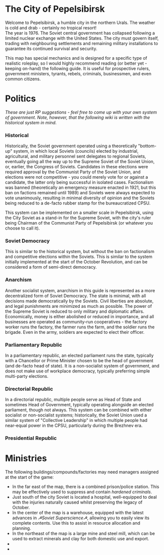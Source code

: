 # The City of Pepelsibirsk
Welcome to Pepelsibirsk, a humble city in the northern Urals. The weather is cold and drab - certainly no tropical resort!  
The year is 1976. The Soviet central government has collapsed following a limited nuclear exchange with the United States. The city must govern itself, trading with neighbouring settlements and remaining military installations to guarantee its continued survival and security.

This map has special mechanics and is designed for a specific type of realistic roleplay, so I would highly recommend reading (or better yet - keeping on-hand) the following guide. It is useful for prospective rulers, government ministers, tyrants, rebels, criminals, businessmen, and even common citizens.

# Politics
*These are just RP suggestions - feel free to come up with your own system of government. Note, however, that the following wiki is written with the historical system in mind.*

### Historical
Historically, the Soviet government operated using a theoretically "bottom-up" system, in which local Soviets (councils) elected by industrial, agricultural, and military personnel sent delegates to regional Soviets, eventually going all the way up to the Supreme Soviet of the Soviet Union, or, earlier, the Congress of Soviets. Candidates in these elections were required approval by the Communist Party of the Soviet Union, and elections were not competitive - you could merely vote for or against a candidate, the latter only being successful in isolated cases. Factionalism was banned (theoretically an emergency measure enacted in 1921, but this ban on factions remained until 1989) and Soviets were always expected to vote unanimously, resulting in minimal diversity of opinion and the Soviets being reduced to a de-facto rubber stamp for the bureaucratized CPSU.

This system can be implemented on a smaller scale in Pepelsibirsk, using the City Soviet as a stand-in for the Supreme Soviet, with the city's ruler being Chairman of the Communist Party of Pepelsibirsk (or whatever you choose to call it).

### Soviet Democracy
This is similar to the historical system, but without the ban on factionalism and competitive elections within the Soviets. This is similar to the system initially implemented at the start of the October Revolution, and can be considered a form of semi-direct democracy.

### Anarchism
Another socialist system, anarchism in this guide is represented as a more decentralized form of Soviet Democracy. The state is minimal, with all decisions made democratically by the Soviets. Civil liberties are absolute, and legal punishments are minimized as much as possible. The power of the Supreme Soviet is reduced to only military and diplomatic affairs. Economically, money is either abolished or reduced in importance, and all businesses are operated as community-run cooperatives - the factory worker runs the factory, the farmer runs the farm, and the soldier runs the brigade. Even in the army, soldiers are expected to elect their officer.

### Parliamentary Republic
In a parliamentary republic, an elected parliament runs the state, typically with a Chancellor or Prime Minister chosen to be the head of government (and de-facto head of state). It is a non-socialist system of government, and does not make use of workplace democracy, typically preferring simple multi-party elections.

### Directorial Republic
In a directorial republic, multiple people serve as Head of State and sometimes Head of Government, typically operating alongside an elected parliament, though not always. This system can be combined with either socialist or non-socialist systems; historically, the Soviet Union used a similar system of "Collective Leadership" in which multiple people had near-equal power in the CPSU, particularly during the Brezhnev era.

### Presidential Republic

# Ministries

The following buildings/compounds/factories may need managers assigned at the start of the game:
- In the far east of the map, there is a combined prison/police station. This may be effectively used to suppress and contain *hardened criminals*.
- Just south of the city Soviet is located a hospital, well-equipped to deal with the injuries naturally caused whilst preserving the legacy of October.
- In the center of the map is a warehouse, equipped with the latest advances in *☭Soviet Superscience☭*, allowing you to easily view its complete contents. Use this to assist in resource allocation and planning.
- In the northeast of the map is a large mine and steel mill, which can be used to extract minerals and clay for both domestic use and export.
- 
- 
